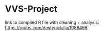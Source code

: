 # VVS-Project

link to compiled R file with cleaning + analysis: https://rpubs.com/destyniclalla/1088466 
